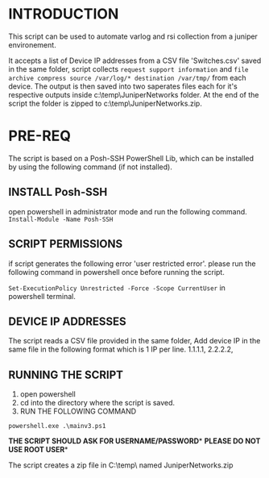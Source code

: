 # INTRODUCTION

This script can be used to automate varlog and rsi collection from a juniper environement.

It accepts a list of Device IP addresses from a CSV file 'Switches.csv' saved in the same folder, script collects `request support information` and `file archive compress source /var/log/* destination /var/tmp/` from each device. The output is then saved into two saperates files each for it's respective outputs inside c:\temp\JuniperNetworks folder. At the end of the script the folder is zipped to c:\temp\JuniperNetworks.zip.

# PRE-REQ

The script is based on a Posh-SSH PowerShell Lib, which can be installed by using the following command (if not installed).

## INSTALL Posh-SSH

open powershell in administrator mode and run the following command.
`Install-Module -Name Posh-SSH`

## SCRIPT PERMISSIONS

if script generates the following error 'user restricted error'. please run the following command in powershell once 
before running the script. 

`Set-ExecutionPolicy Unrestricted -Force -Scope CurrentUser` in powershell terminal.

## DEVICE IP ADDRESSES

The script reads a CSV file provided in the same folder, 
Add device IP in the same file in the following format which is 1 IP per line.
1.1.1.1,
2.2.2.2,

## RUNNING THE SCRIPT

1. open powershell 
2. cd into the directory where the script is saved.
3. RUN THE FOLLOWING COMMAND

`powershell.exe .\mainv3.ps1`

**THE SCRIPT SHOULD ASK FOR USERNAME/PASSWORD***
**PLEASE DO NOT USE ROOT USER***

The script creates a zip file in C:\temp\ named JuniperNetworks.zip
